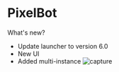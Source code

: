 # PixelBot

What's new?
- Update launcher to version 6.0
- New UI
- Added multi-instance
![capture](https://user-images.githubusercontent.com/42865174/44909170-837c1d80-ad48-11e8-8bee-4914d81da585.PNG)
